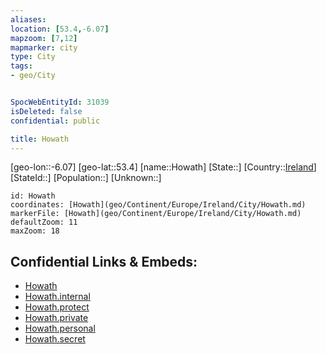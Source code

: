 ```yaml
---
aliases: 
location: [53.4,-6.07]
mapzoom: [7,12] 
mapmarker: city 
type: City
tags:
- geo/City


SpocWebEntityId: 31039
isDeleted: false
confidential: public

title: Howath
---
```

[geo-lon::-6.07]
[geo-lat::53.4]
[name::Howath]
[State::]
[Country::[Ireland](geo/Continent/Europe/Ireland.md)]
[StateId::]
[Population::]
[Unknown::]


```leaflet
id: Howath
coordinates: [Howath](geo/Continent/Europe/Ireland/City/Howath.md)
markerFile: [Howath](geo/Continent/Europe/Ireland/City/Howath.md)
defaultZoom: 11 
maxZoom: 18
```


## Confidential Links & Embeds: 
- [Howath](../../../../../../_public/geo/Continent/Europe/Ireland/City/Howath.md) 
- [Howath.internal](../../../../../../_internal/geo/Continent/Europe/Ireland/City/Howath.internal.md) 
- [Howath.protect](../../../../../../_protect/geo/Continent/Europe/Ireland/City/Howath.protect.md) 
- [Howath.private](../../../../../../_private/geo/Continent/Europe/Ireland/City/Howath.private.md) 
- [Howath.personal](../../../../../../_personal/geo/Continent/Europe/Ireland/City/Howath.personal.md) 
- [Howath.secret](../../../../../../_secret/geo/Continent/Europe/Ireland/City/Howath.secret.md) 

